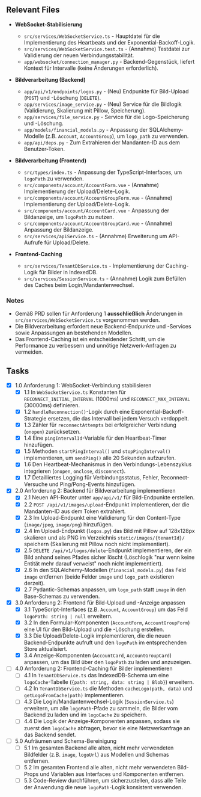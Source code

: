 ## Relevant Files

- **WebSocket-Stabilisierung**
  - `src/services/WebSocketService.ts` - Hauptdatei für die Implementierung des Heartbeats und der Exponential-Backoff-Logik.
  - `src/services/WebSocketService.test.ts` - (Annahme) Testdatei zur Validierung der neuen Verbindungsstabilität.
  - `app/websocket/connection_manager.py` - Backend-Gegenstück, liefert Kontext für Intervalle (keine Änderungen erforderlich).

- **Bildverarbeitung (Backend)**
  - `app/api/v1/endpoints/logos.py` - (Neu) Endpunkte für Bild-Upload (`POST`) und -Löschung (`DELETE`).
  - `app/services/image_service.py` - (Neu) Service für die Bildlogik (Validierung, Skalierung mit Pillow, Speicherung).
  - `app/services/file_service.py` - Service für die Logo-Speicherung und -Löschung.
  - `app/models/financial_models.py` - Anpassung der SQLAlchemy-Modelle (z.B. `Account`, `AccountGroup`), um `logo_path` zu verwenden.
  - `app/api/deps.py` - Zum Extrahieren der Mandanten-ID aus dem Benutzer-Token.

- **Bildverarbeitung (Frontend)**
  - `src/types/index.ts` - Anpassung der TypeScript-Interfaces, um `logoPath` zu verwenden.
  - `src/components/account/AccountForm.vue` - (Annahme) Implementierung der Upload/Delete-Logik.
  - `src/components/account/AccountGroupForm.vue` - (Annahme) Implementierung der Upload/Delete-Logik.
  - `src/components/account/AccountCard.vue` - Anpassung der Bildanzeige, um `logoPath` zu nutzen.
  - `src/components/account/AccountGroupCard.vue` - (Annahme) Anpassung der Bildanzeige.
  - `src/services/apiService.ts` - (Annahme) Erweiterung um API-Aufrufe für Upload/Delete.

- **Frontend-Caching**
  - `src/services/TenantDbService.ts` - Implementierung der Caching-Logik für Bilder in IndexedDB.
  - `src/services/SessionService.ts` - (Annahme) Logik zum Befüllen des Caches beim Login/Mandantenwechsel.

### Notes

- Gemäß PRD sollen für Anforderung 1 **ausschließlich** Änderungen in `src/services/WebSocketService.ts` vorgenommen werden.
- Die Bildverarbeitung erfordert neue Backend-Endpunkte und -Services sowie Anpassungen an bestehenden Modellen.
- Das Frontend-Caching ist ein entscheidender Schritt, um die Performance zu verbessern und unnötige Netzwerk-Anfragen zu vermeiden.

## Tasks

- [x] 1.0 Anforderung 1: WebSocket-Verbindung stabilisieren
  - [x] 1.1 In `WebSocketService.ts` Konstanten für `RECONNECT_INITIAL_INTERVAL` (1000ms) und `RECONNECT_MAX_INTERVAL` (30000ms) definieren.
  - [x] 1.2 `handleReconnection()`-Logik durch eine Exponential-Backoff-Strategie ersetzen, die das Intervall bei jedem Versuch verdoppelt.
  - [x] 1.3 Zähler für `reconnectAttempts` bei erfolgreicher Verbindung (`onopen`) zurücksetzen.
  - [x] 1.4 Eine `pingIntervalId`-Variable für den Heartbeat-Timer hinzufügen.
  - [x] 1.5 Methoden `startPingInterval()` und `stopPingInterval()` implementieren, um `sendPing()` alle 20 Sekunden aufzurufen.
  - [x] 1.6 Den Heartbeat-Mechanismus in den Verbindungs-Lebenszyklus integrieren (`onopen`, `onclose`, `disconnect`).
  - [x] 1.7 Detailliertes Logging für Verbindungsstatus, Fehler, Reconnect-Versuche und Ping/Pong-Events hinzufügen.

- [x] 2.0 Anforderung 2: Backend für Bildverarbeitung implementieren
  - [x] 2.1 Neuen API-Router unter `app/api/v1/` für Bild-Endpunkte erstellen.
  - [x] 2.2 `POST /api/v1/images/upload`-Endpunkt implementieren, der die Mandanten-ID aus dem Token extrahiert.
  - [x] 2.3 Im Upload-Endpunkt eine Validierung für den Content-Type (`image/jpeg`, `image/png`) hinzufügen.
  - [x] 2.4 Im Upload-Endpunkt (`logos.py`) das Bild mit Pillow auf 128x128px skalieren und als PNG im Verzeichnis `static/images/{tenantId}/` speichern (Skalierung mit Pillow noch nicht implementiert).
  - [x] 2.5 `DELETE /api/v1/logos/delete`-Endpunkt implementieren, der ein Bild anhand seines Pfades sicher löscht (Löschlogik "nur wenn keine Entität mehr darauf verweist" noch nicht implementiert).
  - [x] 2.6 In den SQLAlchemy-Modellen (`financial_models.py`) das Feld `image` entfernen (beide Felder `image` und `logo_path` existieren derzeit).
  - [x] 2.7 Pydantic-Schemas anpassen, um `logo_path` statt `image` in den Base-Schemas zu verwenden.

- [x] 3.0 Anforderung 2: Frontend für Bild-Upload und -Anzeige anpassen
  - [x] 3.1 TypeScript-Interfaces (z.B. `Account`, `AccountGroup`) um das Feld `logoPath: string | null` erweitern.
  - [x] 3.2 In den Formular-Komponenten (`AccountForm`, `AccountGroupForm`) eine UI für den Bild-Upload und die -Löschung erstellen.
  - [x] 3.3 Die Upload/Delete-Logik implementieren, die die neuen Backend-Endpunkte aufruft und den `logoPath` im entsprechenden Store aktualisiert.
  - [x] 3.4 Anzeige-Komponenten (`AccountCard`, `AccountGroupCard`) anpassen, um das Bild über den `logoPath` zu laden und anzuzeigen.

- [ ] 4.0 Anforderung 2: Frontend-Caching für Bilder implementieren
  - [ ] 4.1 In `TenantDbService.ts` das IndexedDB-Schema um eine `logoCache`-Tabelle (`{path: string, data: string | Blob}`) erweitern.
  - [ ] 4.2 In `TenantDbService.ts` die Methoden `cacheLogo(path, data)` und `getLogoFromCache(path)` implementieren.
  - [ ] 4.3 Die Login/Mandantenwechsel-Logik (`SessionService.ts`) erweitern, um alle `logoPath`-Pfade zu sammeln, die Bilder vom Backend zu laden und im `logoCache` zu speichern.
  - [ ] 4.4 Die Logik der Anzeige-Komponenten anpassen, sodass sie zuerst den `logoCache` abfragen, bevor sie eine Netzwerkanfrage an das Backend sendet.

- [ ] 5.0 Aufräumen und Schema-Bereinigung
  - [ ] 5.1 Im gesamten Backend alle alten, nicht mehr verwendeten Bildfelder (z.B. `image`, `logoUrl`) aus Modellen und Schemas entfernen.
  - [ ] 5.2 Im gesamten Frontend alle alten, nicht mehr verwendeten Bild-Props und Variablen aus Interfaces und Komponenten entfernen.
  - [ ] 5.3 Code-Review durchführen, um sicherzustellen, dass alle Teile der Anwendung die neue `logoPath`-Logik konsistent verwenden.
